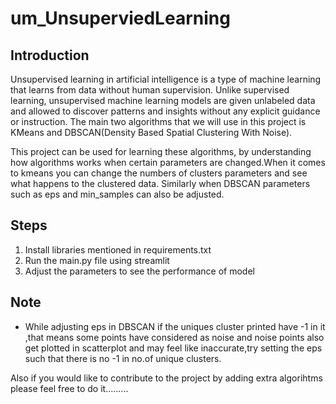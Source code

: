 # um_UnsuperviedLearning

## Introduction

Unsupervised learning in artificial intelligence is a type of machine learning that learns from data without human supervision. Unlike supervised learning, unsupervised machine learning models are given unlabeled data and allowed to discover patterns and insights without any explicit guidance or instruction. The main two algorithms that we will use in this project is KMeans and DBSCAN(Density Based Spatial Clustering With Noise).

This project can be used for learning these algorithms, by understanding how algorithms works when certain parameters are changed.When it comes to kmeans you can change the numbers of clusters parameters and see what happens to the clustered data. Similarly when DBSCAN parameters such as eps and min_samples can also be adjusted.

## Steps
1. Install libraries mentioned in requirements.txt
2. Run the main.py file using streamlit
3. Adjust the parameters to see the performance of model

## Note
+ While adjusting eps in DBSCAN if the uniques cluster printed have -1 in it ,that means some points have considered as noise and noise points also get plotted in scatterplot and may feel like inaccurate,try setting the eps such that there is no -1 in no.of unique clusters.

Also if you would like to contribute to the project by adding extra algorihtms please feel free to do it.........
